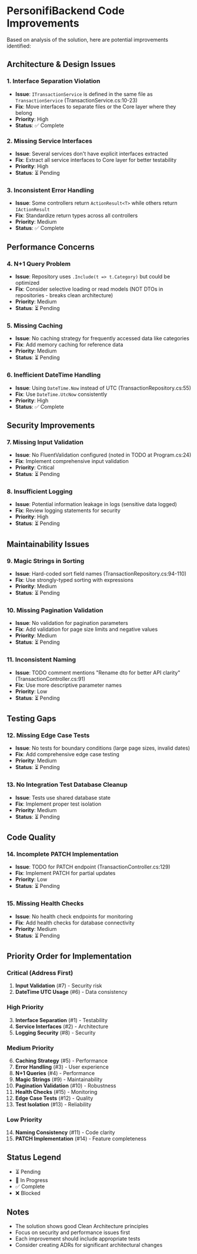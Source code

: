# PersonifiBackend Code Improvements

Based on analysis of the solution, here are potential improvements identified:

## **Architecture & Design Issues**

### 1. Interface Separation Violation
- **Issue**: `ITransactionService` is defined in the same file as `TransactionService` (TransactionService.cs:10-23)
- **Fix**: Move interfaces to separate files or the Core layer where they belong
- **Priority**: High
- **Status**: ✅ Complete

### 2. Missing Service Interfaces
- **Issue**: Several services don't have explicit interfaces extracted
- **Fix**: Extract all service interfaces to Core layer for better testability
- **Priority**: High
- **Status**: ⏳ Pending

### 3. Inconsistent Error Handling
- **Issue**: Some controllers return `ActionResult<T>` while others return `IActionResult`
- **Fix**: Standardize return types across all controllers
- **Priority**: Medium
- **Status**: ✅ Complete

## **Performance Concerns**

### 4. N+1 Query Problem
- **Issue**: Repository uses `.Include(t => t.Category)` but could be optimized
- **Fix**: Consider selective loading or read models (NOT DTOs in repositories - breaks clean architecture)
- **Priority**: Medium
- **Status**: ⏳ Pending

### 5. Missing Caching
- **Issue**: No caching strategy for frequently accessed data like categories
- **Fix**: Add memory caching for reference data
- **Priority**: Medium
- **Status**: ⏳ Pending

### 6. Inefficient DateTime Handling
- **Issue**: Using `DateTime.Now` instead of UTC (TransactionRepository.cs:55)
- **Fix**: Use `DateTime.UtcNow` consistently
- **Priority**: High
- **Status**: ✅ Complete

## **Security Improvements**

### 7. Missing Input Validation
- **Issue**: No FluentValidation configured (noted in TODO at Program.cs:24)
- **Fix**: Implement comprehensive input validation
- **Priority**: Critical
- **Status**: ⏳ Pending

### 8. Insufficient Logging
- **Issue**: Potential information leakage in logs (sensitive data logged)
- **Fix**: Review logging statements for security
- **Priority**: High
- **Status**: ⏳ Pending

## **Maintainability Issues**

### 9. Magic Strings in Sorting
- **Issue**: Hard-coded sort field names (TransactionRepository.cs:94-110)
- **Fix**: Use strongly-typed sorting with expressions
- **Priority**: Medium
- **Status**: ⏳ Pending

### 10. Missing Pagination Validation
- **Issue**: No validation for pagination parameters
- **Fix**: Add validation for page size limits and negative values
- **Priority**: Medium
- **Status**: ⏳ Pending

### 11. Inconsistent Naming
- **Issue**: TODO comment mentions "Rename dto for better API clarity" (TransactionController.cs:91)
- **Fix**: Use more descriptive parameter names
- **Priority**: Low
- **Status**: ⏳ Pending

## **Testing Gaps**

### 12. Missing Edge Case Tests
- **Issue**: No tests for boundary conditions (large page sizes, invalid dates)
- **Fix**: Add comprehensive edge case testing
- **Priority**: Medium
- **Status**: ⏳ Pending

### 13. No Integration Test Database Cleanup
- **Issue**: Tests use shared database state
- **Fix**: Implement proper test isolation
- **Priority**: Medium
- **Status**: ⏳ Pending

## **Code Quality**

### 14. Incomplete PATCH Implementation
- **Issue**: TODO for PATCH endpoint (TransactionController.cs:129)
- **Fix**: Implement PATCH for partial updates
- **Priority**: Low
- **Status**: ⏳ Pending

### 15. Missing Health Checks
- **Issue**: No health check endpoints for monitoring
- **Fix**: Add health checks for database connectivity
- **Priority**: Medium
- **Status**: ⏳ Pending

## **Priority Order for Implementation**

### Critical (Address First)
1. **Input Validation** (#7) - Security risk
2. **DateTime UTC Usage** (#6) - Data consistency

### High Priority
3. **Interface Separation** (#1) - Testability
4. **Service Interfaces** (#2) - Architecture
5. **Logging Security** (#8) - Security

### Medium Priority
6. **Caching Strategy** (#5) - Performance
7. **Error Handling** (#3) - User experience
8. **N+1 Queries** (#4) - Performance
9. **Magic Strings** (#9) - Maintainability
10. **Pagination Validation** (#10) - Robustness
11. **Health Checks** (#15) - Monitoring
12. **Edge Case Tests** (#12) - Quality
13. **Test Isolation** (#13) - Reliability

### Low Priority
14. **Naming Consistency** (#11) - Code clarity
15. **PATCH Implementation** (#14) - Feature completeness

## **Status Legend**
- ⏳ Pending
- 🔄 In Progress
- ✅ Complete
- ❌ Blocked

## **Notes**
- The solution shows good Clean Architecture principles
- Focus on security and performance issues first
- Each improvement should include appropriate tests
- Consider creating ADRs for significant architectural changes